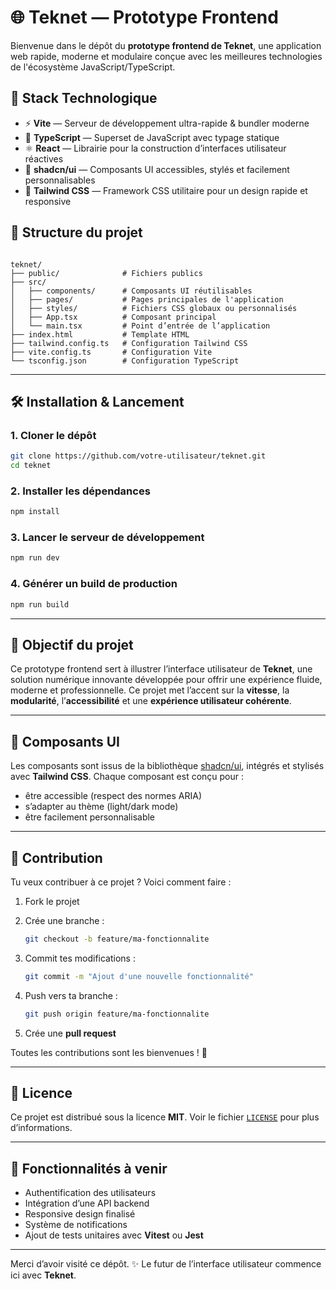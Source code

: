 
# 🌐 Teknet — Prototype Frontend

Bienvenue dans le dépôt du **prototype frontend de Teknet**, une application web rapide, moderne et modulaire conçue avec les meilleures technologies de l'écosystème JavaScript/TypeScript.

## 🚀 Stack Technologique

- ⚡ **Vite** — Serveur de développement ultra-rapide & bundler moderne  
- 🧠 **TypeScript** — Superset de JavaScript avec typage statique  
- ⚛️ **React** — Librairie pour la construction d’interfaces utilisateur réactives  
- 🧩 **shadcn/ui** — Composants UI accessibles, stylés et facilement personnalisables  
- 🎨 **Tailwind CSS** — Framework CSS utilitaire pour un design rapide et responsive



## 📁 Structure du projet

```

teknet/
├── public/              # Fichiers publics
├── src/
│   ├── components/      # Composants UI réutilisables
│   ├── pages/           # Pages principales de l'application
│   ├── styles/          # Fichiers CSS globaux ou personnalisés
│   ├── App.tsx          # Composant principal
│   └── main.tsx         # Point d’entrée de l’application
├── index.html           # Template HTML
├── tailwind.config.ts   # Configuration Tailwind CSS
├── vite.config.ts       # Configuration Vite
└── tsconfig.json        # Configuration TypeScript

````

---

## 🛠️ Installation & Lancement

### 1. Cloner le dépôt

```bash
git clone https://github.com/votre-utilisateur/teknet.git
cd teknet
````

### 2. Installer les dépendances

```bash
npm install
```

### 3. Lancer le serveur de développement

```bash
npm run dev
```

### 4. Générer un build de production

```bash
npm run build
```

---

## 📌 Objectif du projet

Ce prototype frontend sert à illustrer l’interface utilisateur de **Teknet**, une solution numérique innovante développée pour offrir une expérience fluide, moderne et professionnelle.
Ce projet met l’accent sur la **vitesse**, la **modularité**, l’**accessibilité** et une **expérience utilisateur cohérente**.

---

## 🧱 Composants UI

Les composants sont issus de la bibliothèque [shadcn/ui](https://ui.shadcn.com), intégrés et stylisés avec **Tailwind CSS**.
Chaque composant est conçu pour :

* être accessible (respect des normes ARIA)
* s’adapter au thème (light/dark mode)
* être facilement personnalisable

---

## 🤝 Contribution

Tu veux contribuer à ce projet ? Voici comment faire :

1. Fork le projet
2. Crée une branche :

   ```bash
   git checkout -b feature/ma-fonctionnalite
   ```
3. Commit tes modifications :

   ```bash
   git commit -m "Ajout d'une nouvelle fonctionnalité"
   ```
4. Push vers ta branche :

   ```bash
   git push origin feature/ma-fonctionnalite
   ```
5. Crée une **pull request**

Toutes les contributions sont les bienvenues ! 🙌

---

## 📄 Licence

Ce projet est distribué sous la licence **MIT**.
Voir le fichier [`LICENSE`](./LICENSE) pour plus d’informations.

---

## 🧩 Fonctionnalités à venir

* Authentification des utilisateurs
* Intégration d’une API backend
* Responsive design finalisé
* Système de notifications
* Ajout de tests unitaires avec **Vitest** ou **Jest**

---


Merci d’avoir visité ce dépôt. ✨
Le futur de l’interface utilisateur commence ici avec **Teknet**.

```



